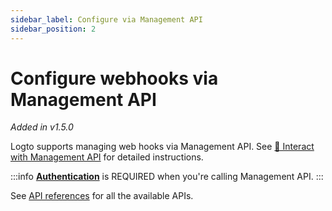 ```yaml
---
sidebar_label: Configure via Management API
sidebar_position: 2
---
```


# Configure webhooks via Management API

_Added in v1.5.0_

Logto supports managing web hooks via Management API. See [🚝 Interact with Management API](/docs/recipes/interact-with-management-api/) for detailed instructions.

:::info
[**Authentication**](../../../docs/references/core/README.mdx#authentication) is REQUIRED when you're calling Management API.
:::

See [API references](https://openapi.logto.io/group/endpoint-hooks) for all the available APIs.
